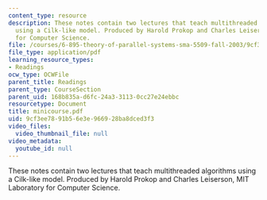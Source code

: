 ```yaml
---
content_type: resource
description: These notes contain two lectures that teach multithreaded algorithms
  using a Cilk-like model. Produced by Harold Prokop and Charles Leiserson, MIT Laboratory
  for Computer Science.
file: /courses/6-895-theory-of-parallel-systems-sma-5509-fall-2003/9cf3ee7891b56e3e966928ba8dced3f3_minicourse.pdf
file_type: application/pdf
learning_resource_types:
- Readings
ocw_type: OCWFile
parent_title: Readings
parent_type: CourseSection
parent_uid: 168b835a-d6fc-24a3-3113-0cc27e24ebbc
resourcetype: Document
title: minicourse.pdf
uid: 9cf3ee78-91b5-6e3e-9669-28ba8dced3f3
video_files:
  video_thumbnail_file: null
video_metadata:
  youtube_id: null
---
```

These notes contain two lectures that teach multithreaded algorithms using a Cilk-like model. Produced by Harold Prokop and Charles Leiserson, MIT Laboratory for Computer Science.

